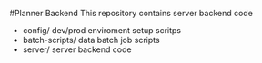 #Planner Backend
This repository contains server backend code

+ config/ dev/prod enviroment setup scritps
+ batch-scripts/ data batch job scripts
+ server/ server backend code